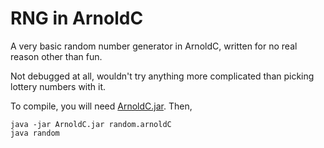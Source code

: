 # RNG in ArnoldC

A very basic random number generator in ArnoldC, written for no real reason
other than fun. 

Not debugged at all, wouldn't try anything more complicated than picking
lottery numbers with it. 


To compile, you will need [ArnoldC.jar](http://lhartikk.github.io/ArnoldC/). Then, 

```
java -jar ArnoldC.jar random.arnoldC
java random
```
